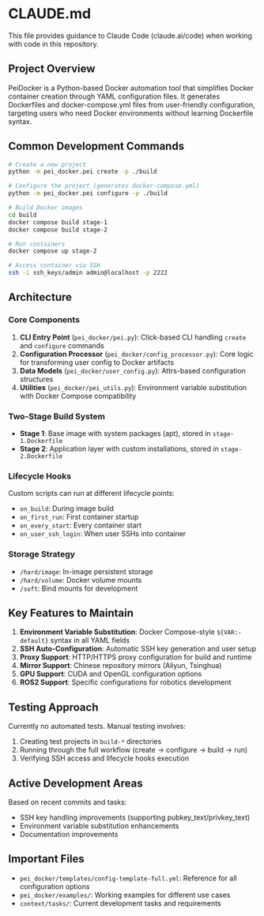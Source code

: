 # CLAUDE.md

This file provides guidance to Claude Code (claude.ai/code) when working with code in this repository.

## Project Overview

PeiDocker is a Python-based Docker automation tool that simplifies Docker container creation through YAML configuration files. It generates Dockerfiles and docker-compose.yml files from user-friendly configuration, targeting users who need Docker environments without learning Dockerfile syntax.

## Common Development Commands

```bash
# Create a new project
python -m pei_docker.pei create -p ./build

# Configure the project (generates docker-compose.yml)
python -m pei_docker.pei configure -p ./build

# Build Docker images
cd build
docker compose build stage-1
docker compose build stage-2

# Run containers
docker compose up stage-2

# Access container via SSH
ssh -i ssh_keys/admin admin@localhost -p 2222
```

## Architecture

### Core Components

1. **CLI Entry Point** (`pei_docker/pei.py`): Click-based CLI handling `create` and `configure` commands
2. **Configuration Processor** (`pei_docker/config_processor.py`): Core logic for transforming user config to Docker artifacts
3. **Data Models** (`pei_docker/user_config.py`): Attrs-based configuration structures
4. **Utilities** (`pei_docker/pei_utils.py`): Environment variable substitution with Docker Compose compatibility

### Two-Stage Build System

- **Stage 1**: Base image with system packages (apt), stored in `stage-1.Dockerfile`
- **Stage 2**: Application layer with custom installations, stored in `stage-2.Dockerfile`

### Lifecycle Hooks

Custom scripts can run at different lifecycle points:
- `on_build`: During image build
- `on_first_run`: First container startup
- `on_every_start`: Every container start
- `on_user_ssh_login`: When user SSHs into container

### Storage Strategy

- `/hard/image`: In-image persistent storage
- `/hard/volume`: Docker volume mounts
- `/soft`: Bind mounts for development

## Key Features to Maintain

1. **Environment Variable Substitution**: Docker Compose-style `${VAR:-default}` syntax in all YAML fields
2. **SSH Auto-Configuration**: Automatic SSH key generation and user setup
3. **Proxy Support**: HTTP/HTTPS proxy configuration for build and runtime
4. **Mirror Support**: Chinese repository mirrors (Aliyun, Tsinghua)
5. **GPU Support**: CUDA and OpenGL configuration options
6. **ROS2 Support**: Specific configurations for robotics development

## Testing Approach

Currently no automated tests. Manual testing involves:
1. Creating test projects in `build-*` directories
2. Running through the full workflow (create → configure → build → run)
3. Verifying SSH access and lifecycle hooks execution

## Active Development Areas

Based on recent commits and tasks:
- SSH key handling improvements (supporting pubkey_text/privkey_text)
- Environment variable substitution enhancements
- Documentation improvements

## Important Files

- `pei_docker/templates/config-template-full.yml`: Reference for all configuration options
- `pei_docker/examples/`: Working examples for different use cases
- `context/tasks/`: Current development tasks and requirements